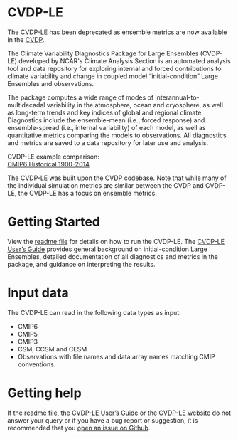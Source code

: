 # CVDP-LE

The CVDP-LE has been deprecated as ensemble metrics are now available in the <a href="https://github.com/NCAR/CVDP-ncl">CVDP</a>. 

The Climate Variability Diagnostics Package for Large Ensembles (CVDP-LE) developed by NCAR's Climate Analysis Section is an automated analysis tool and data repository for exploring internal and forced contributions to climate variability and change in coupled model “initial-condition” Large Ensembles and observations.

The package computes a wide range of modes of interannual-to-multidecadal variability in the atmosphere, ocean and cryosphere, as well as long-term trends and key indices of global and regional climate. Diagnostics include the ensemble-mean (i.e., forced response) and ensemble-spread (i.e., internal variability) of each model, as well as quantitative metrics comparing the models to observations. All diagnostics and metrics are saved to a data repository for later use and analysis.

CVDP-LE example comparison:<br>
<a href="http://webext.cgd.ucar.edu/Multi-Case/CVDP-LE_repository/CMIP6_Historical_1900-2014/">CMIP6 Historical 1900-2014</a>

The CVDP-LE was built upon the <a href="https://github.com/NCAR/CVDP-ncl">CVDP</a> codebase. Note that while many of the individual simulation metrics are similar between the CVDP and CVDP-LE, the CVDP-LE has a focus on ensemble metrics. 

# Getting Started
View the <a href="https://github.com/NCAR/CVDP-LE/blob/master/CVDP-LE_readme_1.0.0.pdf">readme file</a> for details on how to run the CVDP-LE. The <a href="http://dx.doi.org/10.5065/h7c7-f961">CVDP-LE User’s Guide</a> provides general background on initial-condition Large Ensembles, detailed documentation of 
all diagnostics and metrics in the package, and guidance on interpreting the results.

# Input data
The CVDP-LE can read in the following data types as input:
- CMIP6
- CMIP5
- CMIP3
- CSM, CCSM and CESM
- Observations with file names and data array names matching CMIP conventions.

# Getting help
If the <a href="https://github.com/NCAR/CVDP-LE/blob/master/CVDP-LE_readme_1.0.0.pdf">readme file</a>, the <a href="http://dx.doi.org/10.5065/h7c7-f961">CVDP-LE User’s Guide</a> or the <a href="https://www.cesm.ucar.edu/working_groups/CVC/cvdp-le/">CVDP-LE website</a> do not answer your query or if you have a bug report or suggestion, it is recommended that you <a href="https://github.com/NCAR/CVDP-LE/issues">open an issue on Github</a>. 
